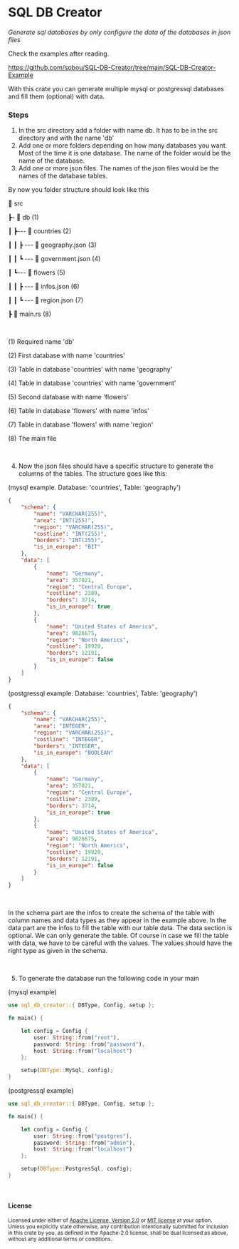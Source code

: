 SQL DB Creator
==============

*Generate sql databases by only configure the data of the databases in json files*

Check the examples after reading.

https://github.com/sobou/SQL-DB-Creator/tree/main/SQL-DB-Creator-Example

With this crate you can generate multiple mysql or postgressql databases and fill 
them (optional) with data.

### Steps

1. In the src directory add a folder with name db. It has to be in the src directory and with the 
name 'db'
2. Add one or more folders depending on how many databases you want. Most of the time it is one
database. The name of the folder would be the name of the database.
3. Add one or more json files. The names of the json files would be the names of the database tables.

By now you folder structure should look like this

📂  src

 ┣- 📂  db  (1)

 ┃ ┣--- 📂 countries  (2)   

 ┃ ┃ ┣ --- 📜  geography.json  (3)     

 ┃ ┃ ┗ --- 📜  government.json  (4)

 ┃ ┗--- 📂  flowers  (5)

 ┃ ┃ ┣ --- 📜  infos.json  (6)

 ┃ ┃ ┗ --- 📜  region.json  (7)

 ┣ 📜  main.rs  (8)

<br>

(1) Required name 'db'

(2) First database with name 'countries'

(3) Table in database 'countries' with name 'geography'

(4) Table in database 'countries' with name 'government'

(5) Second database with name 'flowers'

(6) Table in database 'flowers' with name 'infos'

(7) Table in database 'flowers' with name 'region'

(8) The main file

<br>

4. Now the json files should have a specific structure to generate the columns of the tables. The 
structure goes like this:

(mysql example. Database: 'countries', Table: 'geography')

```json
{
    "schema": {
        "name": "VARCHAR(255)",
        "area": "INT(255)",
        "region": "VARCHAR(255)",
        "costline": "INT(255)",
        "borders": "INT(255)",
        "is_in_europe": "BIT"
    },
    "data": [
        {
            "name": "Germany",
            "area": 357021,
            "region": "Central Europe",
            "costline": 2389,
            "borders": 3714,
            "is_in_europe": true
        },
        {
            "name": "United States of America",
            "area": 9826675,
            "region": "North Americs",
            "costline": 19920,
            "borders": 12191,
            "is_in_europe": false
        }
    ]
}
```

(postgressql example. Database: 'countries', Table: 'geography')

```json
{
    "schema": {
        "name": "VARCHAR(255)",
        "area": "INTEGER",
        "region": "VARCHAR(255)",
        "costline": "INTEGER",
        "borders": "INTEGER",
        "is_in_europe": "BOOLEAN"
    },
    "data": [
        {
            "name": "Germany",
            "area": 357021,
            "region": "Central Europe",
            "costline": 2389,
            "borders": 3714,
            "is_in_europe": true
        },
        {
            "name": "United States of America",
            "area": 9826675,
            "region": "North Americs",
            "costline": 19920,
            "borders": 12191,
            "is_in_europe": false
        }
    ]
}
```

<br>

In the schema part are the infos to create the schema of the table with column names and data types as they appear in the example above.
In the data part are the infos to fill the table with our table data.
The data section is optional. We can only generate the table. Of course in case we fill the table with data, we have to be careful with the values.
The values should have the right type as given in the schema.

<br>

5. To generate the database run the following code in your main

(mysql example)

```rust
use sql_db_creator::{ DBType, Config, setup };

fn main() {

    let config = Config {
        user: String::from("root"),
        password: String::from("password"),
        host: String::from("localhost")
    };

    setup(DBType::MySql, config);
}
```

(postgressql example)

```rust
use sql_db_creator::{ DBType, Config, setup };

fn main() {

    let config = Config {
        user: String::from("postgres"),
        password: String::from("admin"),
        host: String::from("localhost")
    };

    setup(DBType::PostgresSql, config);
}
```

<br>

#### License

<sup>
Licensed under either of <a href="LICENSE-APACHE">Apache License, Version
2.0</a> or <a href="LICENSE-MIT">MIT license</a> at your option.
</sup>

<br>

<sub>
Unless you explicitly state otherwise, any contribution intentionally submitted
for inclusion in this crate by you, as defined in the Apache-2.0 license, shall
be dual licensed as above, without any additional terms or conditions.
</sub>
